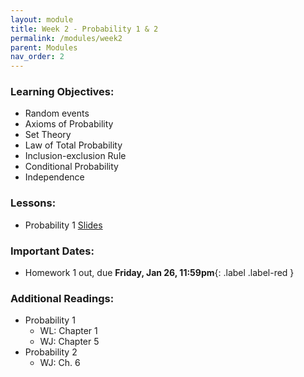 ```yaml
---
layout: module
title: Week 2 - Probability 1 & 2
permalink: /modules/week2
parent: Modules
nav_order: 2
---
```


### Learning Objectives:
* Random events
* Axioms of Probability
* Set Theory
* Law of Total Probability 
* Inclusion-exclusion Rule
* Conditional Probability 
* Independence 
 


### Lessons:
* Probability 1 [Slides]()



### Important Dates:
* Homework 1 out, due **Friday, Jan 26, 11:59pm**{: .label .label-red }


### Additional Readings:
* Probability 1 
    * WL: Chapter 1
    * WJ: Chapter 5
* Probability 2
    * WJ: Ch. 6

 

